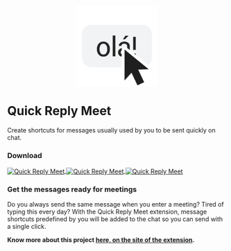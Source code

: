 <p align="center">
    <img align="center" src="https://raw.githubusercontent.com/enzon19/quick-reply-meet/main/assets/logo512.png" alt="Quick Reply Meet" width="187" height="187">
</p>

# Quick Reply Meet
Create shortcuts for messages usually used by you to be sent quickly on chat.

### Download
<a href="https://addons.mozilla.org/en-US/firefox/addon/quick-reply-meet/">
    <img align="center" src="https://ffp4g1ylyit3jdyti1hqcvtb-wpengine.netdna-ssl.com/addons/files/2015/11/get-the-addon.png" alt="Quick Reply Meet" width="206" height="72">
</a>
<a href="https://chrome.google.com/webstore/detail/quick-reply-meet/dodpcgfhomjldnenagdibjcoofheocfc">
    <img align="center" src="https://storage.googleapis.com/web-dev-uploads/image/WlD8wC6g8khYWPJUsQceQkhXSlv1/HRs9MPufa1J1h5glNhut.png" alt="Quick Reply Meet" width="238" height="72">
</a>
<a href="https://microsoftedge.microsoft.com/addons/detail/quick-reply-meet/lonfbmmkmojfammfcljbnelobfnhpigk">
    <img align="center" src="https://getbadgecdn.azureedge.net/images/English_L.png" alt="Quick Reply Meet" width="200" height="72">
</a>

### Get the messages ready for meetings
Do you always send the same message when you enter a meeting? Tired of typing this every day? With the Quick Reply Meet extension, message shortcuts predefined by you will be added to the chat so you can send with a single click.

**Know more about this project [here, on the site of the extension](https://google.com).**
